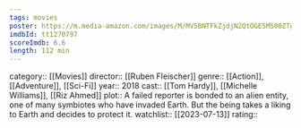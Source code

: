 ```yaml
---
tags: movies
poster: https://m.media-amazon.com/images/M/MV5BNTFkZjdjN2QtOGE5MS00ZTgzLTgxZjAtYzkyZWQ5MjEzYmZjXkEyXkFqcGdeQXVyMTM0NTUzNDIy._V1_SX300.jpg
imdbId: tt1270797
scoreImdb: 6.6
length: 112 min
---
```


category:: [[Movies]]
director:: [[Ruben Fleischer]]
genre:: [[Action]], [[Adventure]], [[Sci-Fi]]
year:: 2018
cast:: [[Tom Hardy]], [[Michelle Williams]], [[Riz Ahmed]]
plot:: A failed reporter is bonded to an alien entity, one of many symbiotes who have invaded Earth. But the being takes a liking to Earth and decides to protect it.
watchlist:: [[2023-07-13]]
rating::
